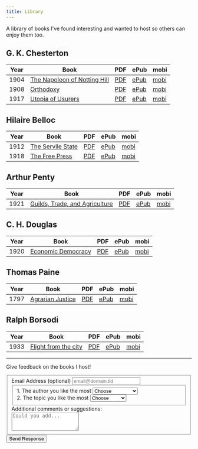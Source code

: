 ```yaml
---
title: Library
---
```


A library of books I've found interesting and wanted to host so others can enjoy them too.

## G. K. Chesterton

| Year | Book                                                        | PDF                         | ePub                          | mobi                          |
|------|-------------------------------------------------------------|-----------------------------|-------------------------------|-------------------------------|
| 1904 | [The Napoleon of Notting Hill](napoleon-notting/index.html) | [PDF](napoleon-notting.pdf) | [ePub](napoleon-notting.epub) | [mobi](napoleon-notting.mobi) |
| 1908 | [Orthodoxy](orthodoxy/index.html)                           | [PDF](orthodoxy.pdf)        | [ePub](orthodoxy.epub)        | [mobi](orthodoxy.mobi)        |
| 1917 | [Utopia of Usurers](utopia-usurers/index.html)              | [PDF](utopia-usurers.pdf)   | [ePub](utopia-usurers.epub)   | [mobi](utopia-usurers.mobi)   |

## Hilaire Belloc

| Year | Book                                          | PDF                       | ePub                        | mobi                        |
|------|-----------------------------------------------|---------------------------|-----------------------------|-----------------------------|
| 1912 | [The Servile State](servile-state/index.html) | [PDF](servile-state.pdf)  | [ePub](servile-state.epub)  | [mobi](servile-state.mobi)  |
| 1918 | [The Free Press](the-free-press/index.html)   | [PDF](the-free-press.pdf) | [ePub](the-free-press.epub) | [mobi](the-free-press.mobi) |

## Arthur Penty

| Year |   Book                                                    | PDF                     | ePub                      | mobi                      |
|------|-----------------------------------------------------------|-------------------------|---------------------------|---------------------------|
| 1921 | [Guilds, Trade, and Agriculture](guilds-trade/index.html) | [PDF](guilds-trade.pdf) | [ePub](guilds-trade.epub) | [mobi](guilds-trade.mobi) |

## C. H. Douglas

| Year |   Book                                              | PDF                           | ePub                            | mobi                            |
|------|-----------------------------------------------------|-------------------------------|---------------------------------|---------------------------------|
| 1920 | [Economic Democracy](economic-democracy/index.html) | [PDF](economic-democracy.pdf) | [ePub](economic-democracy.epub) | [mobi](economic-democracy.mobi) |

## Thomas Paine

| Year |   Book                                          | PDF                         | ePub                          | mobi                          |
|------|-------------------------------------------------|-----------------------------|-------------------------------|-------------------------------|
| 1797 | [Agrarian Justice](agrarian-justice/index.html) | [PDF](agrarian-justice.pdf) | [ePub](agrarian-justice.epub) | [mobi](agrarian-justice.mobi) |

## Ralph Borsodi

| Year |   Book                                              | PDF                         | ePub                          | mobi                          |
|------|-----------------------------------------------------|-----------------------------|-------------------------------|-------------------------------|
| 1933 | [Flight from the city](flight-from-city/index.html) | [PDF](flight-from-city.pdf) | [ePub](flight-from-city.epub) | [mobi](flight-from-city.mobi) |

---

Give feedback on the books I host!
<form id="fs-frm" name="survey-form" accept-charset="utf-8" action="https://formspree.io/f/mlezgnww" method="post">
  <fieldset id="fs-frm-inputs">
    <label for="email-address">Email Address (optional)</label>
    <input type="email" name="_replyto" id="email-address" placeholder="email@domain.tld" >
    <fieldset id="fs-frm-selects">
      <label for="author">1. The author you like the most</label>
      <select name="author" id="author" required="" >
        <option value="" selected="" disabled="">Choose</option>
        <option value="1">G. K. Chesterton</option>
        <option value="2">Hilaire Belloc</option>
        <option value="3">Arthur Penty</option>
        <option value="4">C. H. Douglas</option>
        <option value="5">Thomas Paine</option>
        <option value="6">Ralph Borsodi</option>
      </select>
      <br/>
      <label for="topic">2. The topic you like the most</label>
      <select name="topic" id="topic" required="">
        <option value="" selected="" disabled="">Choose</option>
        <option value="1">Distributism</option>
        <option value="2">Christianity</option>
        <option value="3">Social Credit</option>
        <option value="4">Georgism</option>
        <option value="4">Agrarianism</option>
        <option value="5">Fiction</option>
      </select>
    </fieldset>
    <label for="message">Additional comments or suggestions:</label>
    <br/>
    <textarea rows="3" name="message" id="message" placeholder="Could you add..."></textarea>
    <input type="hidden" name="_subject" id="email-subject" value="Survey Response">
  </fieldset>
  <input type="submit" value="Send Response">
</form>
